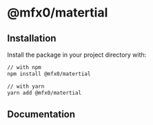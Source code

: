 # @mfx0/matertial


## Installation

Install the package in your project directory with:

```sh
// with npm
npm install @mfx0/matertial

// with yarn
yarn add @mfx0/matertial
```

## Documentation
